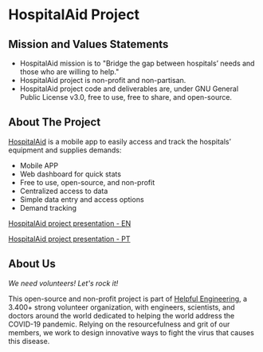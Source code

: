 # HospitalAid Project

## Mission and Values Statements

* HospitalAid mission is to "Bridge the gap between hospitals’ needs and those who are willing to help."
* HospitalAid project is non-profit and non-partisan.
* HospitalAid project code and deliverables are, under GNU General Public License v3.0, free to use, free to share, and open-source.

## About The Project

[HospitalAid](http://hospitalaid.org) is a mobile app to easily access and track the hospitals’ equipment and supplies demands:
* Mobile APP
* Web dashboard for quick stats
* Free to use, open-source, and non-profit
* Centralized access to data
* Simple data entry and access options
* Demand tracking

[HospitalAid project presentation - EN](https://drive.google.com/open?id=1I_YQdmUoEkiHJhJspXZp-FAOnVxafSbl)

[HospitalAid project presentation - PT](https://drive.google.com/open?id=115SesDdzZL-lnpVgqXGdvHjiQOjgXptm)

## About Us

*We need volunteers! Let's rock it!*

This open-source and non-profit project is part of [Helpful Engineering](https://helpfulengineering.org/), a 3.400+ strong volunteer organization, with engineers, scientists, and doctors around the world dedicated to helping the world address the COVID-19 pandemic. Relying on the resourcefulness and grit of our members, we work to design innovative ways to fight the virus that causes this disease.
